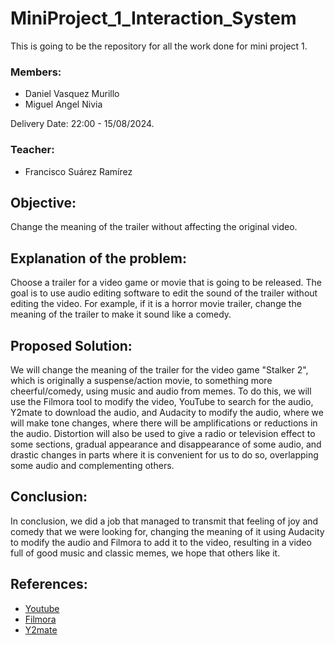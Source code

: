# MiniProject_1_Interaction_System
This is going to be the repository for all the work done for mini project 1.

### Members:
* Daniel Vasquez Murillo
* Miguel Angel Nivia

Delivery Date: 22:00 - 15/08/2024.

### Teacher:
* Francisco Suárez Ramírez

## Objective:
Change the meaning of the trailer without affecting the original video.

## Explanation of the problem:
Choose a trailer for a video game or movie that is going to be released. The goal is to use audio editing software to edit the sound of the trailer without editing the video. For example, if it is a horror movie trailer, change the meaning of the trailer to make it sound like a comedy.

## Proposed Solution:
We will change the meaning of the trailer for the video game "Stalker 2", which is originally a suspense/action movie, to something more cheerful/comedy, using music and audio from memes. To do this, we will use the Filmora tool to modify the video, YouTube to search for the audio, Y2mate to download the audio, and Audacity to modify the audio, where we will make tone changes, where there will be amplifications or reductions in the audio. Distortion will also be used to give a radio or television effect to some sections, gradual appearance and disappearance of some audio, and drastic changes in parts where it is convenient for us to do so, overlapping some audio and complementing others.

## Conclusion:
In conclusion, we did a job that managed to transmit that feeling of joy and comedy that we were looking for, changing the meaning of it using Audacity to modify the audio and Filmora to add it to the video, resulting in a video full of good music and classic memes, we hope that others like it.

## References:
* [Youtube](https://www.youtube.com)
* [Filmora](https://filmora.wondershare.net/es/editor-de-video/ad-filmora.html?gad_source=1&gclid=CjwKCAjwqre1BhAqEiwA7g9QhkdhDRueeiRZ26uyN0E0Kntf0vHxT0JKJgWNVdk4FUDkg2ahOFvksxoCIoQQAvD_BwE)
* [Y2mate](https://www.y2mate.com/es906)
